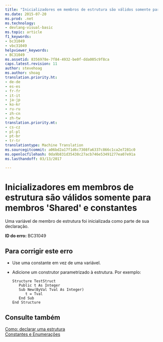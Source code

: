 ```yaml
---
title: "Inicializadores em membros de estrutura são válidos somente para membros &quot;Shared&quot; e constantes | Documentos do Microsoft"
ms.date: 2015-07-20
ms.prod: .net
ms.technology:
- devlang-visual-basic
ms.topic: article
f1_keywords:
- bc31049
- vbc31049
helpviewer_keywords:
- BC31049
ms.assetid: 8356978e-7f84-4932-be0f-dda005c9f8ca
caps.latest.revision: 11
author: stevehoag
ms.author: shoag
translation.priority.ht:
- de-de
- es-es
- fr-fr
- it-it
- ja-jp
- ko-kr
- ru-ru
- zh-cn
- zh-tw
translation.priority.mt:
- cs-cz
- pl-pl
- pt-br
- tr-tr
translationtype: Machine Translation
ms.sourcegitcommit: a06bd2a17f1d6c7308fa6337c866c1ca2e7281c0
ms.openlocfilehash: 0da9b831d35438c27acb746e53491277ea07e91a
ms.lasthandoff: 03/13/2017

---
```

# <a name="initializers-on-structure-members-are-valid-only-for-39shared39-members-and-constants"></a>Inicializadores em membros de estrutura são válidos somente para membros 'Shared' e constantes
Uma variável de membro de estrutura foi inicializada como parte de sua declaração.  
  
 **ID do erro:** BC31049  
  
## <a name="to-correct-this-error"></a>Para corrigir este erro  
  
-   Use uma constante em vez de uma variável.  
  
-   Adicione um construtor parametrizado à estrutura. Por exemplo:  
  
    ```  
    Structure TestStruct  
       Public t As Integer  
       Sub New(ByVal Tval As Integer)  
          t = Tval  
       End Sub  
    End Structure  
    ```  
  
## <a name="see-also"></a>Consulte também  
 [Como: declarar uma estrutura](../../visual-basic/programming-guide/language-features/data-types/how-to-declare-a-structure.md)   
 [Constantes e Enumerações](../../visual-basic/programming-guide/language-features/constants-enums/index.md)
